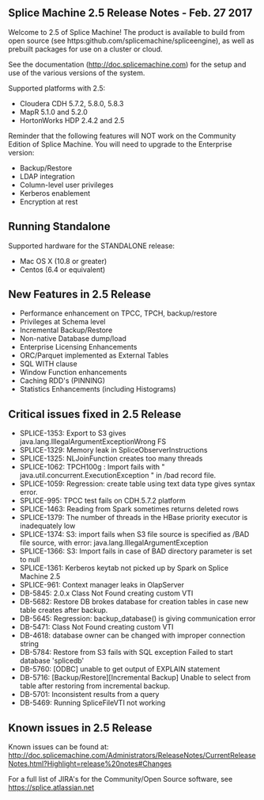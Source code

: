 Splice Machine 2.5 Release Notes - Feb. 27 2017
------------------------------------------------

Welcome to 2.5 of Splice Machine! The product is available to build from open source (see https:github.com/splicemachine/spliceengine), as well as prebuilt packages for use on a cluster or cloud.

See the documentation (http://doc.splicemachine.com) for the setup and use of the various versions of the system.

Supported platforms with 2.5:

* Cloudera CDH 5.7.2, 5.8.0, 5.8.3
* MapR 5.1.0 and 5.2.0
* HortonWorks HDP 2.4.2 and 2.5

Reminder that the following features will NOT work on the Community Edition of Splice Machine.  You will need to upgrade to the Enterprise version:

* Backup/Restore
* LDAP integration
* Column-level user privileges
* Kerberos enablement
* Encryption at rest


Running Standalone
-----------------------------------------------
Supported hardware for the STANDALONE release:

* Mac OS X (10.8 or greater)
* Centos (6.4 or equivalent)


New Features in 2.5 Release
-----------------------------------------------
* Performance enhancement on TPCC, TPCH, backup/restore
* Privileges at Schema level
* Incremental Backup/Restore
* Non-native Database dump/load
* Enterprise Licensing Enhancements
* ORC/Parquet implemented as External Tables
* SQL WITH clause
* Window Function enhancements
* Caching RDD's (PINNING)
* Statistics Enhancements (including Histograms)


Critical issues fixed in 2.5 Release
-----------------------------------------------
* SPLICE-1353: Export to S3 gives  java.lang.IllegalArgumentExceptionWrong FS
* SPLICE-1329: Memory leak in SpliceObserverInstructions
* SPLICE-1325: NLJoinFunction creates too many threads
* SPLICE-1062: TPCH100g : Import fails with " java.util.concurrent.ExecutionException " in /bad record file.
* SPLICE-1059: Regression: create table using text data type gives syntax error.
* SPLICE-995: TPCC test fails on CDH.5.7.2 platform
* SPLICE-1463: Reading from Spark sometimes returns deleted rows
* SPLICE-1379: The number of threads in the HBase priority executor is inadequately low
* SPLICE-1374: S3: import fails  when S3 file source is specified as /BAD file source, with error: java.lang.IllegalArgumentException
* SPLICE-1366: S3: Import fails in case of BAD directory parameter is set to null  
* SPLICE-1361: Kerberos keytab not picked up by Spark on Splice Machine 2.5
* SPLICE-961: Context manager leaks in OlapServer
* DB-5845: 2.0.x Class Not Found creating custom VTI
* DB-5682: Restore DB brokes database for creation tables in case new table creates after backup.
* DB-5645: Regression: backup_database()  is giving communication error 
* DB-5471: Class Not Found creating custom VTI
* DB-4618: database owner can be changed with improper connection string
* DB-5784: Restore from S3 fails with SQL exception Failed to start database 'splicedb'
* DB-5760: [ODBC] unable to get output of EXPLAIN statement
* DB-5716: [Backup/Restore][Incremental Backup] Unable to select from table after restoring from incremental backup.
* DB-5701: Inconsistent results from a query
* DB-5469: Running SpliceFileVTI not working


Known issues in 2.5 Release
-----------------------------------------------
Known issues can be found at:
http://doc.splicemachine.com/Administrators/ReleaseNotes/CurrentReleaseNotes.html?Highlight=release%20notes#Changes

For a full list of JIRA's for the Community/Open Source software, see https://splice.atlassian.net
